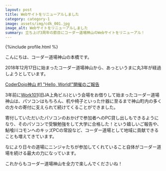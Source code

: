 ```yaml
---
layout: post
title: Webサイトをリニューアルしました
category: category-1
image: assets/img/cdk_001.jpg
image_alt: Webサイトをリニューアルしました
summary: 立ち上げ3周年の節目にコーダー道場神山のWebサイトをリニューアル！ 
---
```


{%include profile.html %}

こんにちは、コーダー道場神山の本橋です。

2018年12月17日に始まったコーダー道場神山から、あっというまに丸3年が経過しようとしています。

[CoderDojo神山 #1 "Hello, World!"開催のご報告](https://note.com/cdkamiyama/n/n114e55bb6405)

3年前に[Work101](https://www.monosus.co.jp/service/work101/)(旧JA上角ビル)という会場をお借りして始まったコーダー道場神山は、パソコンはもちろん、机や椅子といった什器に至るまで神山町内の多くの方々の寄付に支えられて続けてくることができました。

寄付していただいたパソコンのおかげで参加者へのPC貸し出しもできるようになり、そのパソコンで受験勉強をして大学に合格した！という嬉しいご報告や、鮎喰川コモンへのキッズPCの常設など、コーダー道場として地域に貢献できることも増えてきています。

なにより日々の道場にニンジャたちが参加してくれていること自体がコーダー道場を続ける最大の力になっています。

これからもコーダー道場神山を全力で楽しんでくださいね！
